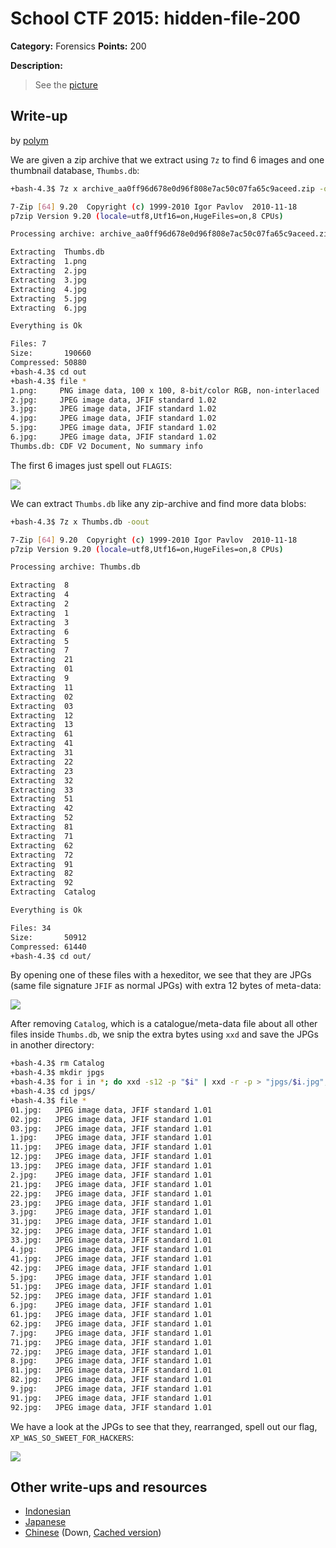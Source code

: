 # School CTF 2015: hidden-file-200

**Category:** Forensics
**Points:** 200

**Description:**

>See the [picture](./eng_d57d2fcf49801b8156b08a4cebb3fdc44c11466f.png)

## Write-up

by [polym](https://github.com/abpolym)

We are given a zip archive that we extract using `7z` to find 6 images and one thumbnail database, `Thumbs.db`:

```bash
+bash-4.3$ 7z x archive_aa0ff96d678e0d96f808e7ac50c07fa65c9aceed.zip -oout

7-Zip [64] 9.20  Copyright (c) 1999-2010 Igor Pavlov  2010-11-18
p7zip Version 9.20 (locale=utf8,Utf16=on,HugeFiles=on,8 CPUs)

Processing archive: archive_aa0ff96d678e0d96f808e7ac50c07fa65c9aceed.zip

Extracting  Thumbs.db
Extracting  1.png
Extracting  2.jpg
Extracting  3.jpg
Extracting  4.jpg
Extracting  5.jpg
Extracting  6.jpg

Everything is Ok

Files: 7
Size:       190660
Compressed: 50880
+bash-4.3$ cd out
+bash-4.3$ file *
1.png:     PNG image data, 100 x 100, 8-bit/color RGB, non-interlaced
2.jpg:     JPEG image data, JFIF standard 1.02
3.jpg:     JPEG image data, JFIF standard 1.02
4.jpg:     JPEG image data, JFIF standard 1.02
5.jpg:     JPEG image data, JFIF standard 1.02
6.jpg:     JPEG image data, JFIF standard 1.02
Thumbs.db: CDF V2 Document, No summary info
```

The first 6 images just spell out `FLAGIS`:

![](./step1.png)

We can extract `Thumbs.db` like any zip-archive and find more data blobs:

```bash
+bash-4.3$ 7z x Thumbs.db -oout

7-Zip [64] 9.20  Copyright (c) 1999-2010 Igor Pavlov  2010-11-18
p7zip Version 9.20 (locale=utf8,Utf16=on,HugeFiles=on,8 CPUs)

Processing archive: Thumbs.db

Extracting  8
Extracting  4
Extracting  2
Extracting  1
Extracting  3
Extracting  6
Extracting  5
Extracting  7
Extracting  21
Extracting  01
Extracting  9
Extracting  11
Extracting  02
Extracting  03
Extracting  12
Extracting  13
Extracting  61
Extracting  41
Extracting  31
Extracting  22
Extracting  23
Extracting  32
Extracting  33
Extracting  51
Extracting  42
Extracting  52
Extracting  81
Extracting  71
Extracting  62
Extracting  72
Extracting  91
Extracting  82
Extracting  92
Extracting  Catalog

Everything is Ok

Files: 34
Size:       50912
Compressed: 61440
+bash-4.3$ cd out/
```

By opening one of these files with a hexeditor, we see that they are JPGs (same file signature `JFIF` as normal JPGs) with extra 12 bytes of meta-data:

![](./blob-hexedit.png)

After removing `Catalog`, which is a catalogue/meta-data file about all other files inside `Thumbs.db`, we snip the extra bytes using `xxd` and save the JPGs in another directory:

```bash
+bash-4.3$ rm Catalog
+bash-4.3$ mkdir jpgs
+bash-4.3$ for i in *; do xxd -s12 -p "$i" | xxd -r -p > "jpgs/$i.jpg"; done
+bash-4.3$ cd jpgs/
+bash-4.3$ file *
01.jpg:   JPEG image data, JFIF standard 1.01
02.jpg:   JPEG image data, JFIF standard 1.01
03.jpg:   JPEG image data, JFIF standard 1.01
1.jpg:    JPEG image data, JFIF standard 1.01
11.jpg:   JPEG image data, JFIF standard 1.01
12.jpg:   JPEG image data, JFIF standard 1.01
13.jpg:   JPEG image data, JFIF standard 1.01
2.jpg:    JPEG image data, JFIF standard 1.01
21.jpg:   JPEG image data, JFIF standard 1.01
22.jpg:   JPEG image data, JFIF standard 1.01
23.jpg:   JPEG image data, JFIF standard 1.01
3.jpg:    JPEG image data, JFIF standard 1.01
31.jpg:   JPEG image data, JFIF standard 1.01
32.jpg:   JPEG image data, JFIF standard 1.01
33.jpg:   JPEG image data, JFIF standard 1.01
4.jpg:    JPEG image data, JFIF standard 1.01
41.jpg:   JPEG image data, JFIF standard 1.01
42.jpg:   JPEG image data, JFIF standard 1.01
5.jpg:    JPEG image data, JFIF standard 1.01
51.jpg:   JPEG image data, JFIF standard 1.01
52.jpg:   JPEG image data, JFIF standard 1.01
6.jpg:    JPEG image data, JFIF standard 1.01
61.jpg:   JPEG image data, JFIF standard 1.01
62.jpg:   JPEG image data, JFIF standard 1.01
7.jpg:    JPEG image data, JFIF standard 1.01
71.jpg:   JPEG image data, JFIF standard 1.01
72.jpg:   JPEG image data, JFIF standard 1.01
8.jpg:    JPEG image data, JFIF standard 1.01
81.jpg:   JPEG image data, JFIF standard 1.01
82.jpg:   JPEG image data, JFIF standard 1.01
9.jpg:    JPEG image data, JFIF standard 1.01
91.jpg:   JPEG image data, JFIF standard 1.01
92.jpg:   JPEG image data, JFIF standard 1.01
```

We have a look at the JPGs to see that they, rearranged, spell out our flag, `XP_WAS_SO_SWEET_FOR_HACKERS`:

![](./flag.png)

## Other write-ups and resources

* [Indonesian](http://www.hasnydes.us/2015/05/schoolctf-hidden-file-200pts/) 
* [Japanese](http://charo-it.hatenablog.jp/entry/2015/05/03/225115)
* [Chinese](http://blog.lionbug.pw/ctf/school-ctf-spring-writeup/) (Down, [Cached version](http://webcache.googleusercontent.com/search?q=cache:9Ss-ircs-WgJ:blog.lionbug.pw/ctf/school-ctf-spring-writeup/+&cd=4&hl=de&ct=clnk&gl=de))
